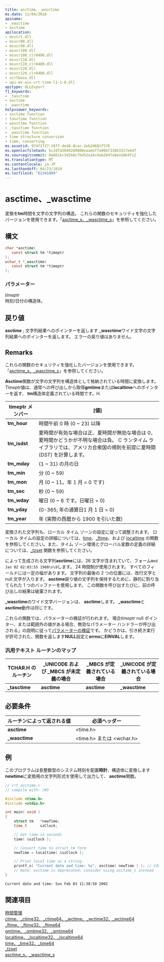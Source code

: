 ```yaml
---
title: asctime、_wasctime
ms.date: 11/04/2016
apiname:
- _wasctime
- asctime
apilocation:
- msvcrt.dll
- msvcr80.dll
- msvcr90.dll
- msvcr100.dll
- msvcr100_clr0400.dll
- msvcr110.dll
- msvcr110_clr0400.dll
- msvcr120.dll
- msvcr120_clr0400.dll
- ucrtbase.dll
- api-ms-win-crt-time-l1-1-0.dll
apitype: DLLExport
f1_keywords:
- _tasctime
- asctime
- _wasctime
helpviewer_keywords:
- asctime function
- tasctime function
- wasctime function
- _tasctime function
- _wasctime function
- time structure conversion
- time, converting
ms.assetid: 974f1727-10ff-4ed4-8cac-2eb2d681f576
ms.openlocfilehash: bc2d7a50442d9000eaaebf7a06bf336b3317e4df
ms.sourcegitcommit: 0ab61bc3d2b6cfbd52a16c6ab2b97a8ea1864f12
ms.translationtype: MT
ms.contentlocale: ja-JP
ms.lasthandoff: 04/23/2019
ms.locfileid: "62341809"
---
```

# <a name="asctime-wasctime"></a>asctime、_wasctime

変換を**tm**時間を文字の文字列の構造。 これらの関数のセキュリティを強化したバージョンを使用できます。「[asctime_s、_wasctime_s](asctime-s-wasctime-s.md)」を参照してください。

## <a name="syntax"></a>構文

```C
char *asctime(
   const struct tm *timeptr
);
wchar_t *_wasctime(
   const struct tm *timeptr
);
```

### <a name="parameters"></a>パラメーター

*timeptr*<br/>
時刻/日付の構造体。

## <a name="return-value"></a>戻り値

**asctime** ; 文字列結果へのポインターを返します **_wasctime**ワイド文字の文字列結果へのポインターを返します。 エラーの戻り値はありません。

## <a name="remarks"></a>Remarks

これらの関数のセキュリティを強化したバージョンを使用できます。「[asctime_s、_wasctime_s](asctime-s-wasctime-s.md)」を参照してください。

**Asctime**関数が文字の文字列を構造体として格納されている時間に変換します。 *Timeptr*値は、通常への呼び出しから取得**gmtime**または**localtime**へのポインターを返す、 **tm**構造体定義されている時間です。H.

|timeptr メンバー|[値]|
|--------------------|-----------|
|**tm_hour**|時間午前 0 時 (0 ~ 23) 以降|
|**tm_isdst**|夏時間が有効な場合は正、夏時間が無効な場合は 0、夏時間かどうかが不明な場合は負。 C ランタイム ライブラリでは、アメリカ合衆国の規則を前提に夏時間 (DST) を計算します。|
|**tm_mday**|(1 ~ 31) の月の日|
|**tm_min**|分 (0 ~ 59)|
|**tm_mon**|月 (0 ~ 11。年 1 月 = 0 です)|
|**tm_sec**|秒 (0 ~ 59)|
|**tm_wday**|曜日 (0 ~ 6 です。日曜日 = 0)|
|**tm_yday**|(0-365; 年の通算日1 月 1 日 = 0)|
|**tm_year**|年 (実際の西暦から 1900 を引いた数)|

変換された文字列も、ローカル タイム ゾーンの設定に従って調整されます。 ローカル タイムの設定の詳細については、[time](time-time32-time64.md)、[_ftime](ftime-ftime32-ftime64.md)、および [localtime](localtime-localtime32-localtime64.md) の関数を参照してください。また、タイム ゾーン環境とグローバル変数の定義の詳細については、[_tzset](tzset.md) 関数を参照してください。

によって生成される文字列**asctime**には、26 文字が含まれていて、フォーム`Wed Jan 02 02:03:55 1980\n\0`します。 24 時間制が使用されます。 すべてのフィールドには一定の幅があります。 文字列の最後の 2 つの位置には、改行文字と null 文字が入ります。 **asctime**戻り値の文字列を保持するために、静的に割り当てられた 1 つのバッファーを使用します。 この関数を呼び出すたびに、前の呼び出しの結果は破棄されます。

**_wasctime**のワイド文字バージョンは、 **asctime**します。 **_wasctime**と**asctime**動作は同じです。

これらの関数では、パラメーターの検証が行われます。 場合*timeptr* null ポインター、または範囲外の値がある場合、無効なパラメーター ハンドラーが呼び出される」の説明に従って[パラメーターの検証](../../c-runtime-library/parameter-validation.md)です。 かどうかは、引き続き実行が許可された、関数を返します**NULL**設定と**errno**に**EINVAL**します。

### <a name="generic-text-routine-mapping"></a>汎用テキスト ルーチンのマップ

|TCHAR.H のルーチン|_UNICODE および _MBCS が未定義の場合|_MBCS が定義されている場合|_UNICODE が定義されている場合|
|---------------------|------------------------------------|--------------------|-----------------------|
|**_tasctime**|**asctime**|**asctime**|**_wasctime**|

## <a name="requirements"></a>必要条件

|ルーチンによって返される値|必須ヘッダー|
|-------------|---------------------|
|**asctime**|\<time.h>|
|**_wasctime**|\<time.h> または \<wchar.h>|

## <a name="example"></a>例

このプログラムは長整数型のシステム時刻を配置**時計**、構造体に変換します**newtime**に変換用の文字列形式を使用して出力して、 **asctime**関数。

```C
// crt_asctime.c
// compile with: /W3

#include <time.h>
#include <stdio.h>

int main( void )
{
    struct tm   *newTime;
    time_t      szClock;

    // Get time in seconds
    time( &szClock );

    // Convert time to struct tm form
    newTime = localtime( &szClock );

    // Print local time as a string.
    printf_s( "Current date and time: %s", asctime( newTime ) ); // C4996
    // Note: asctime is deprecated; consider using asctime_s instead
}
```

```Output
Current date and time: Sun Feb 03 11:38:58 2002
```

## <a name="see-also"></a>関連項目

[時間管理](../../c-runtime-library/time-management.md)<br/>
[ctime、_ctime32、_ctime64、_wctime、_wctime32、_wctime64](ctime-ctime32-ctime64-wctime-wctime32-wctime64.md)<br/>
[_ftime、_ftime32、_ftime64](ftime-ftime32-ftime64.md)<br/>
[gmtime、_gmtime32、_gmtime64](gmtime-gmtime32-gmtime64.md)<br/>
[localtime、_localtime32、_localtime64](localtime-localtime32-localtime64.md)<br/>
[time、_time32、_time64](time-time32-time64.md)<br/>
[_tzset](tzset.md)<br/>
[asctime_s、_wasctime_s](asctime-s-wasctime-s.md)<br/>
